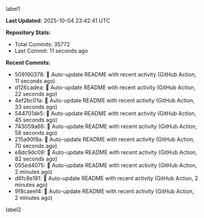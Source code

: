 
label1 
<!-- ACTIVITY_START -->
**Last Updated:** 2025-10-04 23:42:41 UTC

**Repository Stats:**
- Total Commits: 35772
- Last Commit: 11 seconds ago

**Recent Commits:**
- 509190378: 🤖 Auto-update README with recent activity (GitHub Action, 11 seconds ago)
- d126cadea: 🤖 Auto-update README with recent activity (GitHub Action, 22 seconds ago)
- 4ef2bc01a: 🤖 Auto-update README with recent activity (GitHub Action, 33 seconds ago)
- 544701de5: 🤖 Auto-update README with recent activity (GitHub Action, 45 seconds ago)
- 743059a66: 🤖 Auto-update README with recent activity (GitHub Action, 58 seconds ago)
- 215a90f8a: 🤖 Auto-update README with recent activity (GitHub Action, 70 seconds ago)
- e8dc9dc09: 🤖 Auto-update README with recent activity (GitHub Action, 82 seconds ago)
- 055ed4075: 🤖 Auto-update README with recent activity (GitHub Action, 2 minutes ago)
- d6fc8e191: 🤖 Auto-update README with recent activity (GitHub Action, 2 minutes ago)
- 9f8caeef4: 🤖 Auto-update README with recent activity (GitHub Action, 2 minutes ago)
<!-- ACTIVITY_END -->

label2
